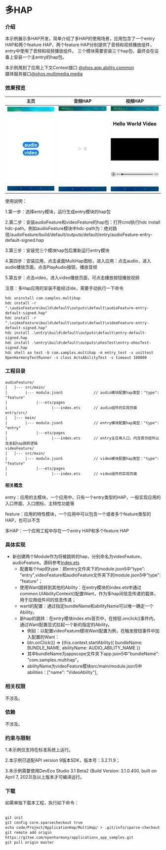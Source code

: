 
# 多HAP

### 介绍

本示例展示多HAP开发，简单介绍了多HAP的使用场景，应用包含了一个entry HAP和两个feature HAP，两个feature HAP分别提供了音频和视频播放组件，entry中使用了音频和视频播放组件。 三个模块需要安装三个hap包，最终会在设备上安装一个主entry的hap包。

本示例用到了应用上下文Context接口 [@ohos.app.ability.common](https://gitee.com/openharmony/docs/blob/master/zh-cn/application-dev/reference/apis-ability-kit/js-apis-app-ability-common.md)  
媒体服务接口[@ohos.multimedia.media](https://gitee.com/openharmony/docs/blob/master/zh-cn/application-dev/reference/apis-media-kit/js-apis-media.md)
  

### 效果预览
|主页|音频HAP|视频HAP|
|---|---|---|
|![](screenshots/device/home.jpg)|![](screenshots/device/audio.jpg)|![](screenshots/device/video.jpg)|

使用说明：

1.第一步：选择entry模块，运行生成entry模块的hap包

2.第二步：安装audioFeature和videoFeature的hap包：打开cmd执行hdc install hdc-path。例如audioFeature模块中hdc-path为：绝对路径/audioFeature/build/default/outputs/default/entry/audioFeature-entry-default-signed.hap

3.第三步：安装完三个模块hap包后重新运行entry模块

4.第四步：安装应用，点击桌面MultiHap图标，进入应用：点击audio，进入audio播放页面，点击PlayAudio按钮，播放音频

5.第五步：点击video，进入video播放页面，可点击播放按钮播放视频

注意：多Hap应用的安装不能经过ide，需要手动执行一下命令
```
hdc uninstall com.samples.multihap
hdc install -r ".\audioFeature\build\default\outputs\default\audioFeature-entry-default-signed.hap"
hdc install -r ".\videoFeature\build\default\outputs\default\videoFeature-entry-default-signed.hap"
hdc install .\entry\build\default\outputs\default\entry-default-signed.hap
hdc install .\entry\build\default\outputs\ohosTest\entry-ohosTest-signed.hap
hdc shell aa test -b com.samples.multihap -m entry_test -s unittest OpenHarmonyTestRunner -s class ActsAbilityTest -s timeout 100000
```

### 工程目录

```
audioFeature/
|   |--- src/main/
|        |--- module.json5              // audio模块配置hap类型："type": "feature"
|             |---ets/pages      
|                    |---index.ets      // audio组件的实现页面
entry/src/
|   |--- main/
|        |--- module.json5              // entry模块配置hap类型："type": "entry"
|             |---ets/pages              
|                    |---index.ets      // entry主应用入口，内含首页组件以及发起hap跳转逻辑
videoFeature/
|   |--- src/main/
|        |--- module.json5              // video模块配置hap类型："type": "feature"
|             |---ets/pages      
|                    |---index.ets      // video组件的实现页面
``` 



#### 相关概念

entry：应用的主模块，一个应用中，只有一个entry类型的HAP，一般实现应用的入口界面、入口图标、主特性功能等

feature：应用的特性模块，一个应用中可以包含一个或者多个feature类型的HAP，也可以不含

多HAP：一个应用工程中存在一个entry HAP和多个feature HAP

### 具体实现

* 新创建两个Module作为将被跳转的hap，分别命名为videoFeature，audioFeature。源码参考[Index.ets](entry/src/main/ets/pages/Index.ets)
    * 配置每个hap的type：把entry文件夹下的module.json5中"type": "entry",videoFeature和audioFeature文件夹下的module.json5中"type": "feature"；
    * 使用Want跳转到其他的Ability：在entry模块的index.ets中通过common.UIAbilityContext()配置Want，作为多hap间信息传递的载体，用于应用组件间的信息传递；
    * want的配置：通过指定bundleName和abilityName可以唯一确定一个Ability。
    * 新hap的跳转：在entry模块index.ets首页中，在按钮.onclick()事件内，通过Want配置显式拉起一个新的指定的Ability。
      * 例如：以配置videoFeature模块Want配置为例，在触发按钮事件中加入配置的Want： 
      * btn.onClick(() => {this.context.startAbility({
        bundleName: BUNDLE_NAME,
        abilityName: AUDIO_ABILITY_NAME
        }}
      * 其中bundleName为appscope文件夹下app.json5中"bundleName": "com.samples.multihap"。
      * abilityName为videoFeature模块src/main/module.json5中abilities：["name": "VideoAbility"],
   

### 相关权限

不涉及。

### 依赖

不涉及。

### 约束与限制

1.本示例仅支持在标准系统上运行。

2.本示例已适配API version 9版本SDK，版本号：3.2.11.9；

3.本示例需要使用DevEco Studio 3.1 Beta2 (Build Version: 3.1.0.400, built on April 7, 2023)及以上版本才可编译运行。

### 下载

如需单独下载本工程，执行如下命令：
```

git init  
git config core.sparsecheckout true  
echo code/Project/ApplicationHap/MultiHap/ > .git/info/sparse-checkout  
git remote add origin https://gitee.com/openharmony/applications_app_samples.git  
git pull origin master

```

